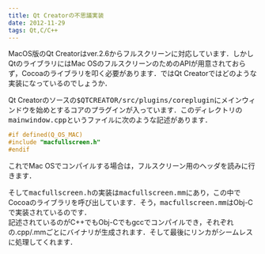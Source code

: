 ```yaml
---
title: Qt Creatorの不思議実装
date: 2012-11-29
tags: Qt,C/C++
---
```


MacOS版のQt Creatorはver.2.6からフルスクリーンに対応しています．しかしQtのライブラリにはMac OSのフルスクリーンのためのAPIが用意されておらず，Cocoaのライブラリを叩く必要があります．ではQt Creatorではどのような実装になっているのでしょうか．

Qt Creatorのソースの<span style="font-family:monospace">$QTCREATOR/src/plugins/coreplugin</span>にメインウィンドウを始めとするコアのプラグインが入っています．このディレクトリの<span style="font-family:monospace">mainwindow.cpp</span>というファイルに次のような記述があります．

```cpp
#if defined(Q_OS_MAC)
#include "macfullscreen.h"
#endif
```

これでMac OSでコンパイルする場合は，フルスクリーン用のヘッダを読みに行きます．

そして<span style="font-family:monospace">macfullscreen.h</span>の実装は<span style="font-family:monospace">macfullscreen.mm</span>にあり，この中でCocoaのライブラリを呼び出しています．そう，<span style="font-family:monospace">macfullscreen.mm</span>はObj-Cで実装されているのです．<br />
記述されているのがC++でもObj-Cでもgccでコンパイルでき，それぞれの.cpp/.mmごとにバイナリが生成されます．そして最後にリンカがシームレスに処理してくれます．

